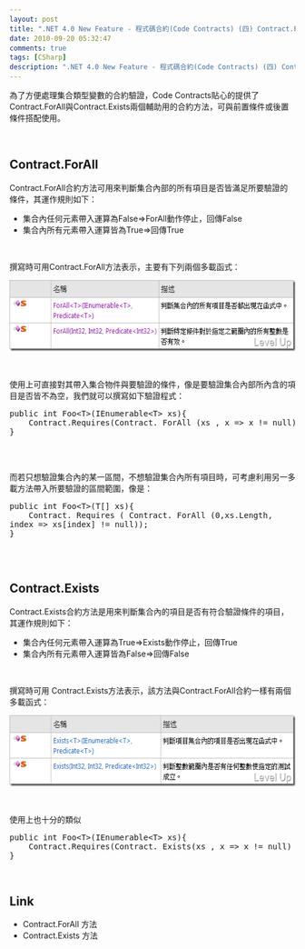 ```yaml
---
layout: post
title: ".NET 4.0 New Feature - 程式碼合約(Code Contracts) (四) Contract.ForAll &amp; Contract.Exists"
date: 2010-09-20 05:32:47
comments: true
tags: [CSharp]
description: ".NET 4.0 New Feature - 程式碼合約(Code Contracts) (四) Contract.ForAll &amp; Contract.Exists"
---
```

<p>
	為了方便處理集合類型變數的合約驗證，Code Contracts貼心的提供了Contract.ForAll與Contract.Exists兩個輔助用的合約方法，可與前置條件或後置條件搭配使用。</p>
<p>
	 </p>
<h2>
	Contract.ForAll</h2>
<p>
	Contract.ForAll合約方法可用來判斷集合內部的所有項目是否皆滿足所要驗證的條件，其運作規則如下：</p>
<ul>
	<li>
		集合內任何元素帶入運算為False=&gt;ForAll動作停止，回傳False</li>
	<li>
		集合內所有元素帶入運算皆為True=&gt;回傳True</li>
</ul>
<p>
	 </p>
<p>
	撰寫時可用Contract.ForAll方法表示，主要有下列兩個多載函式：</p>
<p>
	<img alt="clip_image001" border="0" height="125" src="\images\posts\17822\clip_image001_thumb.png" style="border-bottom: 0px; border-left: 0px; border-top: 0px; border-right: 0px" width="583" /></p>
<p>
	 </p>
<p>
	使用上可直接對其帶入集合物件與要驗證的條件，像是要驗證集合內部所內含的項目是否皆不為空，我們就可以撰寫如下驗證程式：</p>
<div class="wlWriterSmartContent" id="scid:812469c5-0cb0-4c63-8c15-c81123a09de7:f395dad6-2e16-47f8-a9d9-a8320f243717" style="padding-bottom: 0px; margin: 0px; padding-left: 0px; padding-right: 0px; display: inline; float: none; padding-top: 0px">
	<pre class="c#" name="code">
public int Foo&lt;T&gt;(IEnumerable&lt;T&gt; xs){
    Contract.Requires(Contract. ForAll (xs , x =&gt; x != null) );
}

</pre>
</div>
<p>
	 </p>
<p>
	而若只想驗證集合內的某一區間，不想驗證集合內所有項目時，可考慮利用另一多載方法帶入所要驗證的區間範圍，像是：</p>
<div class="wlWriterSmartContent" id="scid:812469c5-0cb0-4c63-8c15-c81123a09de7:5541cee8-5bd8-486f-9893-3a2aa6e81938" style="padding-bottom: 0px; margin: 0px; padding-left: 0px; padding-right: 0px; display: inline; float: none; padding-top: 0px">
	<pre class="c#" name="code">
public int Foo&lt;T&gt;(T[] xs){
    Contract. Requires ( Contract. ForAll (0,xs.Length,
index =&gt; xs[index] != null));
}

</pre>
</div>
<p>
	 </p>
<h2>
	Contract.Exists</h2>
<p>
	Contract.Exists合約方法是用來判斷集合內的項目是否有符合驗證條件的項目，其運作規則如下：</p>
<ul>
	<li>
		集合內任何元素帶入運算為True=&gt;Exists動作停止，回傳True</li>
	<li>
		集合內所有元素帶入運算皆為False=&gt;回傳False</li>
</ul>
<p>
	 </p>
<p>
	撰寫時可用 Contract.Exists方法表示，該方法與Contract.ForAll合約一樣有兩個多載函式：</p>
<p>
	<img alt="clip_image002" border="0" height="125" src="\images\posts\17822\clip_image002_thumb.png" style="border-bottom: 0px; border-left: 0px; border-top: 0px; border-right: 0px" width="583" /></p>
<p>
	 </p>
<p>
	使用上也十分的類似</p>
<div class="wlWriterSmartContent" id="scid:812469c5-0cb0-4c63-8c15-c81123a09de7:fcd7edec-f3ab-452d-94ba-33d6666cc57c" style="padding-bottom: 0px; margin: 0px; padding-left: 0px; padding-right: 0px; display: inline; float: none; padding-top: 0px">
	<pre class="c#" name="code">
public int Foo&lt;T&gt;(IEnumerable&lt;T&gt; xs){
    Contract.Requires(Contract. Exists(xs , x =&gt; x != null) );
}
</pre>
</div>
<p>
	 </p>
<h2>
	Link</h2>
<ul>
	<li>
		Contract.ForAll 方法</li>
	<li>
		Contract.Exists 方法</li>
</ul>
